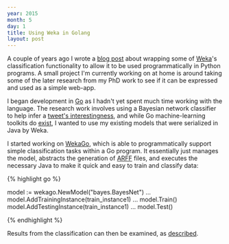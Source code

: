 ```yaml
---
year: 2015
month: 5
day: 1
title: Using Weka in Golang
layout: post
---
```


<p>A couple of years ago I wrote a <a href="https://flyingsparx.net/blog/13/6/12/wekapy" target="_blank">blog post</a> about wrapping some of <a href="http://www.cs.waikato.ac.nz/ml/weka" target="_blank">Weka</a>'s classification functionality to allow it to be used programmatically in Python programs. A small project I'm currently working on at home is around taking some of the later research from my PhD work to see if it can be expressed and used as a simple web-app.</p>

<p>I began development in <a href="https://golang.org" target="_blank">Go</a> as I hadn't yet spent much time working with the language. The research work involves using a Bayesian network classifier to help infer a <a href="http://ieeexplore.ieee.org/xpls/abs_all.jsp?arnumber=6686092&tag=1" target="_blank">tweet's interestingness</a>, and while Go machine-learning toolkits do <a href="http://biosphere.cc/software-engineering/go-machine-learning-nlp-libraries" target="_blank">exist</a>, I wanted to use my existing models that were serialized in Java by Weka.</p>

<p>I started working on <a href="https://github.com/flyingsparx/WekaGo" target="_blank">WekaGo</a>, which is able to programmatically support simple classification tasks within a Go program. It essentially just manages the model, abstracts the generation of <a href="http://www.cs.waikato.ac.nz/ml/weka/arff.html" target="_blank">ARFF</a> files, and executes the necessary Java to make it quick and easy to train and classify data:</p>

{% highlight go %}

model := wekago.NewModel("bayes.BayesNet")
...
model.AddTrainingInstance(train_instance1)
...
model.Train()
model.AddTestingInstance(train_instance1)
...
model.Test()

{% endhighlight %}

<p>Results from the classification can then be examined, as <a href="https://github.com/flyingsparx/WekaGo/blob/master/README.md" target="_blank">described</a>.</p>

